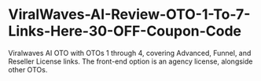 # ViralWaves-AI-Review-OTO-1-To-7-Links-Here-30-OFF-Coupon-Code
Viralwaves AI OTO with OTOs 1 through 4, covering Advanced, Funnel, and Reseller License links. The front-end option is an agency license, alongside other OTOs.
